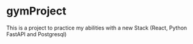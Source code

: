 # gymProject
This is a project to practice my abilities with a new Stack (React, Python FastAPI and Postgresql)
